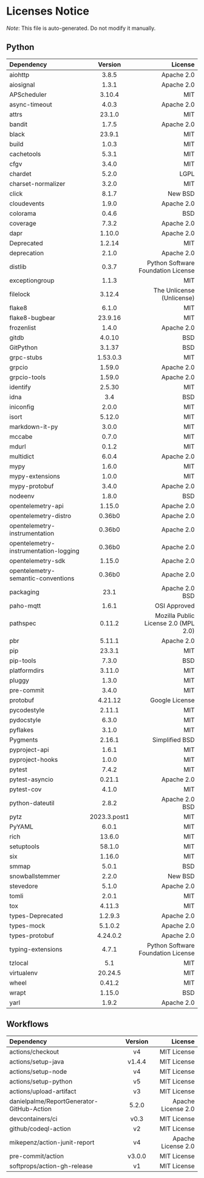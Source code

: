 # Licenses Notice
*Note*: This file is auto-generated. Do not modify it manually.
## Python
| Dependency | Version | License |
|:-----------|:-------:|--------:|
|aiohttp|3.8.5|Apache 2.0|
|aiosignal|1.3.1|Apache 2.0|
|APScheduler|3.10.4|MIT|
|async-timeout|4.0.3|Apache 2.0|
|attrs|23.1.0|MIT|
|bandit|1.7.5|Apache 2.0|
|black|23.9.1|MIT|
|build|1.0.3|MIT|
|cachetools|5.3.1|MIT|
|cfgv|3.4.0|MIT|
|chardet|5.2.0|LGPL|
|charset-normalizer|3.2.0|MIT|
|click|8.1.7|New BSD|
|cloudevents|1.9.0|Apache 2.0|
|colorama|0.4.6|BSD|
|coverage|7.3.2|Apache 2.0|
|dapr|1.10.0|Apache 2.0|
|Deprecated|1.2.14|MIT|
|deprecation|2.1.0|Apache 2.0|
|distlib|0.3.7|Python Software Foundation License|
|exceptiongroup|1.1.3|MIT|
|filelock|3.12.4|The Unlicense (Unlicense)|
|flake8|6.1.0|MIT|
|flake8-bugbear|23.9.16|MIT|
|frozenlist|1.4.0|Apache 2.0|
|gitdb|4.0.10|BSD|
|GitPython|3.1.37|BSD|
|grpc-stubs|1.53.0.3|MIT|
|grpcio|1.59.0|Apache 2.0|
|grpcio-tools|1.59.0|Apache 2.0|
|identify|2.5.30|MIT|
|idna|3.4|BSD|
|iniconfig|2.0.0|MIT|
|isort|5.12.0|MIT|
|markdown-it-py|3.0.0|MIT|
|mccabe|0.7.0|MIT|
|mdurl|0.1.2|MIT|
|multidict|6.0.4|Apache 2.0|
|mypy|1.6.0|MIT|
|mypy-extensions|1.0.0|MIT|
|mypy-protobuf|3.4.0|Apache 2.0|
|nodeenv|1.8.0|BSD|
|opentelemetry-api|1.15.0|Apache 2.0|
|opentelemetry-distro|0.36b0|Apache 2.0|
|opentelemetry-instrumentation|0.36b0|Apache 2.0|
|opentelemetry-instrumentation-logging|0.36b0|Apache 2.0|
|opentelemetry-sdk|1.15.0|Apache 2.0|
|opentelemetry-semantic-conventions|0.36b0|Apache 2.0|
|packaging|23.1|Apache 2.0<br/>BSD|
|paho-mqtt|1.6.1|OSI Approved|
|pathspec|0.11.2|Mozilla Public License 2.0 (MPL 2.0)|
|pbr|5.11.1|Apache 2.0|
|pip|23.3.1|MIT|
|pip-tools|7.3.0|BSD|
|platformdirs|3.11.0|MIT|
|pluggy|1.3.0|MIT|
|pre-commit|3.4.0|MIT|
|protobuf|4.21.12|Google License|
|pycodestyle|2.11.1|MIT|
|pydocstyle|6.3.0|MIT|
|pyflakes|3.1.0|MIT|
|Pygments|2.16.1|Simplified BSD|
|pyproject-api|1.6.1|MIT|
|pyproject-hooks|1.0.0|MIT|
|pytest|7.4.2|MIT|
|pytest-asyncio|0.21.1|Apache 2.0|
|pytest-cov|4.1.0|MIT|
|python-dateutil|2.8.2|Apache 2.0<br/>BSD|
|pytz|2023.3.post1|MIT|
|PyYAML|6.0.1|MIT|
|rich|13.6.0|MIT|
|setuptools|58.1.0|MIT|
|six|1.16.0|MIT|
|smmap|5.0.1|BSD|
|snowballstemmer|2.2.0|New BSD|
|stevedore|5.1.0|Apache 2.0|
|tomli|2.0.1|MIT|
|tox|4.11.3|MIT|
|types-Deprecated|1.2.9.3|Apache 2.0|
|types-mock|5.1.0.2|Apache 2.0|
|types-protobuf|4.24.0.2|Apache 2.0|
|typing-extensions|4.7.1|Python Software Foundation License|
|tzlocal|5.1|MIT|
|virtualenv|20.24.5|MIT|
|wheel|0.41.2|MIT|
|wrapt|1.15.0|BSD|
|yarl|1.9.2|Apache 2.0|
## Workflows
| Dependency | Version | License |
|:-----------|:-------:|--------:|
|actions/checkout|v4|MIT License|
|actions/setup-java|v1.4.4|MIT License|
|actions/setup-node|v4|MIT License|
|actions/setup-python|v5|MIT License|
|actions/upload-artifact|v3|MIT License|
|danielpalme/ReportGenerator-GitHub-Action|5.2.0|Apache License 2.0|
|devcontainers/ci|v0.3|MIT License|
|github/codeql-action|v2|MIT License|
|mikepenz/action-junit-report|v4|Apache License 2.0|
|pre-commit/action|v3.0.0|MIT License|
|softprops/action-gh-release|v1|MIT License|
